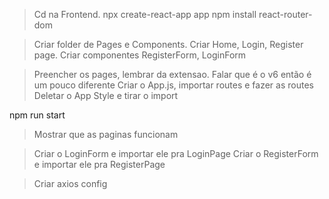 > Cd na Frontend. 
npx create-react-app app
npm install react-router-dom

> Criar folder de Pages e Components.
> Criar Home, Login, Register page.
> Criar componentes RegisterForm, LoginForm

> Preencher os pages, lembrar da extensao. 
> Falar que é o v6 então é um pouco diferente
> Criar o App.js, importar routes e fazer as routes
> Deletar o App Style e tirar o import

npm run start
> Mostrar que as paginas funcionam

> Criar o LoginForm e importar ele pra LoginPage
> Criar o RegisterForm e importar ele pra RegisterPage

> Criar axios config